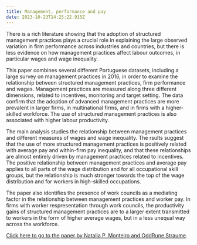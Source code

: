 ```yaml
---
title: Management, performance and pay
date: 2023-10-23T14:25:22.915Z
---
```

There is a rich literature showing that the adoption of structured management practices plays a crucial role in explaining the large observed variation in firm performance across industries and countries, but there is less evidence on how management practices affect labour outcomes, in particular wages and wage inequality.

This paper combines several different Portuguese datasets, including a large survey on management practices in 2016, in order to examine the relationship between structured management practices, firm performance and wages. Management practices are measured along three different dimensions, related to incentives, monitoring and target setting. The data confirm that the adoption of advanced management practices are more prevalent in larger firms, in multinational firms, and in firms with a higher-skilled workforce. The use of structured management practices is also associated with higher labour productivity.

The main analysis studies the relationship between management practices and different measures of wages and wage inequality. The rsults suggest that the use of more structured management practices is positively related with average pay and within-firm pay inequality, and that these relationships are almost entirely driven by management practices related to incentives. The positive relationship between management practices and average pay applies to all parts of the wage distribution and for all occupational skill groups, but the relationship is much stronger towards the top of the wage distribution and for workers in high-skilled occupations. 

The paper also identifies the presence of work councils as a mediating factor in the relationship between management practices and worker pay. In firms with worker respresentation through work councils, the productivity gains of structured management practices are to a larger extent transmitted to workers in the form of higher average wages, but in a less unequal way across the workforce.

[Click here to go to the paper by Natalia P. Monteiro and OddRune Straume](https://ideas.repec.org/p/nip/nipewp/05-2023.html).